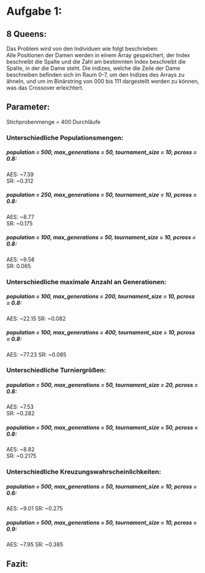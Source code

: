# Aufgabe 1:
## 8 Queens:
Das Problem wird von den Individuen wie folgt beschrieben:  
Alle Positionen der Damen werden in einem Array gespeichert, der Index beschreibt die Spalte und die Zahl am bestimmten Index beschreibt die Spalte, in der die Dame steht.
Die indizes, welche die Zeile der Dame beschreiben befinden sich im Raum 0-7, um den Indizes des Arrays zu ähneln, und um im Binärstring von 000 bis 111 dargestellt werden zu können, was das Crossover erleichtert.


## Parameter:
Stichprobenmenge = 400 Durchläufe

### Unterschiedliche Populationsmengen:
##### population = 500, max_generations = 50, tournament_size = 10, pcross = 0.8:
AES: ~7.39  
SR: ~0.312

##### population = 250, max_generations = 50, tournament_size = 10, pcross = 0.8:
AES: ~8.77  
SR: ~0.175

##### population = 100, max_generations = 50, tournament_size = 10, pcross = 0.8:
AES: ~9.58  
SR: 0.065



### Unterschiedliche maximale Anzahl an Generationen:
##### population = 100, max_generations = 200, tournament_size = 10, pcross = 0.8:
AES: ~22.15
SR: ~0.082

##### population = 100, max_generations = 400, tournament_size = 10, pcross = 0.8:
AES: ~77.23
SR: ~0.085



### Unterschiedliche Turniergrößen:
##### population = 500, max_generations = 50, tournament_size = 20, pcross = 0.8:
AES: ~7.53  
SR: ~0.282

##### population = 500, max_generations = 50, tournament_size = 50, pcross = 0.8:
AES: ~8.82  
SR: ~0.2175




### Unterschiedliche Kreuzungswahrscheinlichkeiten:
##### population = 500, max_generations = 50, tournament_size = 10, pcross = 0.6:
AES: ~9.01
SR: ~0.275

##### population = 500, max_generations = 50, tournament_size = 10, pcross = 0.9:
AES: ~7.95
SR: ~0.385  

## Fazit:
